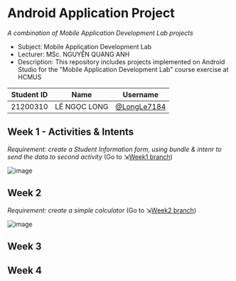 # Android Application Project
_A combination of Mobile Application Development Lab projects_
- Subject: Mobile Application Development Lab
- Lecturer: MSc. NGUYỄN QUANG ANH
- Description: This repository includes projects implemented on Android Studio for the "Mobile Application Development Lab" course exercise at HCMUS

| Student ID | Name           | Username                                     |
|------------|----------------|----------------------------------------------|
| 21200310   | LÊ NGỌC LONG   | [@LongLe7184](https://github.com/LongLe7184) |

## Week 1 - Activities & Intents
_Requirement: create a Student Information form, using bundle & intenr to send the data to second activity_
(Go to ⇲[Week1 branch](https://github.com/LongLe7184/AndroidAppLab/tree/week1-lab))

![image](https://github.com/user-attachments/assets/b7fa6f2f-e655-4d62-8d37-5cc67cd94514)

## Week 2
_Requirement: create a simple calculator_
(Go to ⇲[Week2 branch](https://github.com/LongLe7184/AndroidAppLab/tree/week2-lab))

![image](https://github.com/user-attachments/assets/e788ca80-c3b4-4306-afa7-fd5e5259550e)

## Week 3
## Week 4
